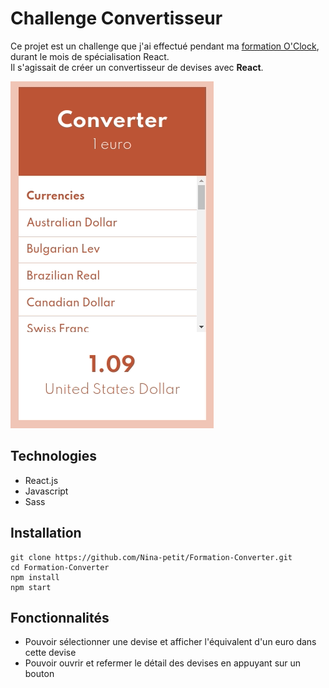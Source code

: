 # Challenge Convertisseur

Ce projet est un challenge que j'ai effectué pendant ma [formation O'Clock](https://oclock.io/formations/developpeur-web-fullstack-javascript), durant le mois de spécialisation React.\
Il s'agissait de créer un convertisseur de devises avec **React**.

![Visuel du convertisseur](resultat.gif)

## Technologies

- React.js
- Javascript
- Sass

## Installation

```
git clone https://github.com/Nina-petit/Formation-Converter.git
cd Formation-Converter
npm install
npm start
```

## Fonctionnalités

- Pouvoir sélectionner une devise et afficher l'équivalent d'un euro dans cette devise
- Pouvoir ouvrir et refermer le détail des devises en appuyant sur un bouton